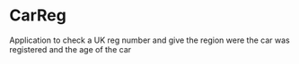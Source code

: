 # CarReg
Application to check a UK reg number and give the region were the car was registered and the age of the car
